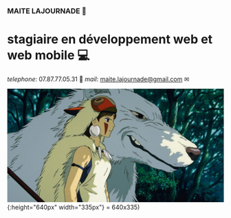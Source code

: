 ### MAITE LAJOURNADE 👋

<!--
**pikilla/pikilla** is a ✨ _special_ ✨ repository because its `README.md` (this file) appears on your GitHub profile.

Here are some ideas to get you started:

- 🔭 I’m currently working on ...
- 🌱 I’m currently learning ...
- 👯 I’m looking to collaborate on ...
- 🤔 I’m looking for help with ...
- 💬 Ask me about ...
- 📫 How to reach me: ...
- 😄 Pronouns: ...
- ⚡ Fun fact: ...
-->
# stagiaire en développement web et web mobile 💻
_telephone_: 07.87.77.05.31 📳
_mail_: maite.lajournade@gmail.com ✉


![princesse mononoke](mo.jpg){:height="640px" width="335px"} = 640x335)